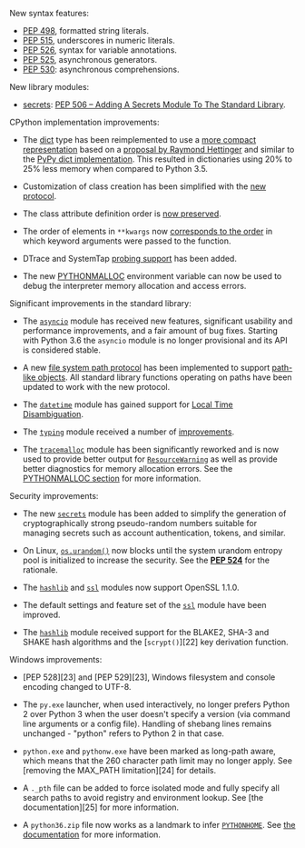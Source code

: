 New syntax features:

* [PEP 498](https://docs.python.org/3/whatsnew/3.6.html#whatsnew36-pep498), formatted string literals.
* [PEP 515](https://docs.python.org/3/whatsnew/3.6.html#whatsnew36-pep515), underscores in numeric literals.
* [PEP 526](https://docs.python.org/3/whatsnew/3.6.html#whatsnew36-pep526), syntax for variable annotations.
* [PEP 525](https://docs.python.org/3/whatsnew/3.6.html#whatsnew36-pep525), asynchronous generators.
* [PEP 530](https://docs.python.org/3/whatsnew/3.6.html#whatsnew36-pep530): asynchronous comprehensions.

New library modules:

* [secrets](https://docs.python.org/3/library/secrets.html#module-secrets): [PEP 506 – Adding A Secrets Module To The Standard Library](https://docs.python.org/3/whatsnew/3.6.html#whatsnew36-pep506).

CPython implementation improvements:

* The [dict](https://docs.python.org/3/library/stdtypes.html#typesmapping) type has been reimplemented to use a [more compact representation](https://docs.python.org/3/whatsnew/3.6.html#whatsnew36-compactdict) based on a [proposal by Raymond Hettinger](https://mail.python.org/pipermail/python-dev/2012-December/123028.html) and similar to the [PyPy dict implementation](https://morepypy.blogspot.com/2015/01/faster-more-memory-efficient-and-more.html). This resulted in dictionaries using 20% to 25% less memory when compared to Python 3.5.

* Customization of class creation has been simplified with the [new protocol](https://morepypy.blogspot.com/2015/01/faster-more-memory-efficient-and-more.html).

* The class attribute definition order is [now preserved](https://docs.python.org/3/whatsnew/3.6.html#whatsnew36-pep487).

* The order of elements in `**kwargs` now [corresponds to the order](https://docs.python.org/3/whatsnew/3.6.html#whatsnew36-pep520) in which keyword arguments were passed to the function.

* DTrace and SystemTap [probing support](https://docs.python.org/3/whatsnew/3.6.html#whatsnew36-pep468) has been added.

* The new [PYTHONMALLOC](https://docs.python.org/3/whatsnew/3.6.html#whatsnew36-pythonmalloc) environment variable can now be used to debug the interpreter memory allocation and access errors.

Significant improvements in the standard library:

* The [`asyncio`](https://docs.python.org/3/library/asyncio.html#module-asyncio) module has received new features, significant usability and performance improvements, and a fair amount of bug fixes. Starting with Python 3.6 the `asyncio` module is no longer provisional and its API is considered stable.

* A new [file system path protocol](https://docs.python.org/3/whatsnew/3.6.html#whatsnew36-pep519) has been implemented to support [path-like objects](https://docs.python.org/glossary.html#term-path-like-object). All standard library functions operating on paths have been updated to work with the new protocol.

* The [`datetime`](https://docs.python.org/library/datetime.html#module-datetime "datetime: Basic date and time types.") module has gained support for [Local Time Disambiguation](https://docs.python.org#whatsnew36-pep495).

* The [`typing`](https://docs.python.org/library/typing.html#module-typing "typing: Support for type hints (see PEP 484).") module received a number of [improvements](https://docs.python.org#whatsnew36-typing).

* The [`tracemalloc`](https://docs.python.org/library/tracemalloc.html#module-tracemalloc "tracemalloc: Trace memory allocations.") module has been significantly reworked and is now used to provide better output for [`ResourceWarning`](https://docs.python.org/library/exceptions.html#ResourceWarning "ResourceWarning") as well as provide better diagnostics for memory allocation errors. See the [PYTHONMALLOC section](https://docs.python.org#whatsnew36-pythonmalloc) for more information.

Security improvements:

* The new [`secrets`](https://docs.python.org/library/secrets.html#module-secrets "secrets: Generate secure random numbers for managing secrets.") module has been added to simplify the generation of cryptographically strong pseudo-random numbers suitable for managing secrets such as account authentication, tokens, and similar.

* On Linux, [`os.urandom()`](https://docs.python.org/library/os.html#os.urandom "os.urandom") now blocks until the system urandom entropy pool is initialized to increase the security. See the [**PEP 524**](https://www.python.org/dev/peps/pep-0524) for the rationale.

* The [`hashlib`](https://docs.python.org/library/hashlib.html#module-hashlib "hashlib: Secure hash and message digest algorithms.") and [`ssl`](https://docs.python.org/library/ssl.html#module-ssl "ssl: TLS/SSL wrapper for socket objects") modules now support OpenSSL 1.1.0.

* The default settings and feature set of the [`ssl`](https://docs.python.org/library/ssl.html#module-ssl "ssl: TLS/SSL wrapper for socket objects") module have been improved.

* The [`hashlib`](https://docs.python.org/library/hashlib.html#module-hashlib "hashlib: Secure hash and message digest algorithms.") module received support for the BLAKE2, SHA-3 and SHAKE hash algorithms and the [`scrypt()`][22] key derivation function.

Windows improvements:

* [PEP 528][23] and [PEP 529][23], Windows filesystem and console encoding changed to UTF-8.

* The `py.exe` launcher, when used interactively, no longer prefers Python 2 over Python 3 when the user doesn't specify a version (via command line arguments or a config file). Handling of shebang lines remains unchanged - "python" refers to Python 2 in that case.

* `python.exe` and `pythonw.exe` have been marked as long-path aware, which means that the 260 character path limit may no longer apply. See [removing the MAX_PATH limitation][24] for details.

* A `._pth` file can be added to force isolated mode and fully specify all search paths to avoid registry and environment lookup. See [the documentation][25] for more information.

* A `python36.zip` file now works as a landmark to infer [`PYTHONHOME`](https://docs.python.org/using/cmdline.html#envvar-PYTHONHOME). See [the documentation](https://docs.python.org/using/windows.html#finding-modules) for more information.
